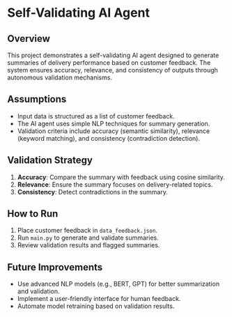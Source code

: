 # Self-Validating AI Agent

## Overview
This project demonstrates a self-validating AI agent designed to generate summaries of delivery performance based on customer feedback. The system ensures accuracy, relevance, and consistency of outputs through autonomous validation mechanisms.

## Assumptions
- Input data is structured as a list of customer feedback.
- The AI agent uses simple NLP techniques for summary generation.
- Validation criteria include accuracy (semantic similarity), relevance (keyword matching), and consistency (contradiction detection).

## Validation Strategy
1. **Accuracy**: Compare the summary with feedback using cosine similarity.
2. **Relevance**: Ensure the summary focuses on delivery-related topics.
3. **Consistency**: Detect contradictions in the summary.

## How to Run
1. Place customer feedback in `data_feedback.json`.
2. Run `main.py` to generate and validate summaries.
3. Review validation results and flagged summaries.

## Future Improvements
- Use advanced NLP models (e.g., BERT, GPT) for better summarization and validation.
- Implement a user-friendly interface for human feedback.
- Automate model retraining based on validation results.